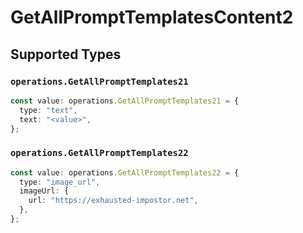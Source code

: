 # GetAllPromptTemplatesContent2


## Supported Types

### `operations.GetAllPromptTemplates21`

```typescript
const value: operations.GetAllPromptTemplates21 = {
  type: "text",
  text: "<value>",
};
```

### `operations.GetAllPromptTemplates22`

```typescript
const value: operations.GetAllPromptTemplates22 = {
  type: "image_url",
  imageUrl: {
    url: "https://exhausted-impostor.net",
  },
};
```


